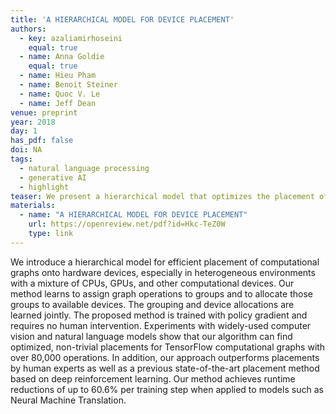 ```yaml
---
title: 'A HIERARCHICAL MODEL FOR DEVICE PLACEMENT'
authors:
  - key: azaliamirhoseini
    equal: true
  - name: Anna Goldie
    equal: true
  - name: Hieu Pham
  - name: Benoit Steiner
  - name: Quoc V. Le
  - name: Jeff Dean
venue: preprint
year: 2018
day: 1
has_pdf: false
doi: NA
tags:
  - natural language processing
  - generative AI
  - highlight
teaser: We present a hierarchical model that optimizes the placement of computational graphs across heterogeneous hardware, including CPUs and GPUs. Our approach, trained with policy gradients and requiring no human input, significantly enhances placement efficiency and achieves up to 60.6% runtime reductions per training step for models like Neural Machine Translation.
materials:
  - name: "A HIERARCHICAL MODEL FOR DEVICE PLACEMENT"
    url: https://openreview.net/pdf?id=Hkc-TeZ0W
    type: link
---
```

We introduce a hierarchical model for efficient placement of computational graphs onto hardware devices, especially in heterogeneous environments with a mixture of CPUs, GPUs, and other computational devices. Our method learns to assign graph operations to groups and to allocate those groups to available devices. The grouping and device allocations are learned jointly. The proposed method is trained with policy gradient and requires no human intervention. Experiments with widely-used computer vision and natural language models show that our algorithm can find optimized, non-trivial placements for TensorFlow computational graphs with over 80,000 operations. In addition, our approach outperforms placements by human experts as well as a previous state-of-the-art placement method based on deep reinforcement learning. Our method achieves runtime reductions of up to 60.6% per training step when applied to models such as Neural Machine Translation.
